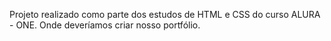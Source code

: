 Projeto realizado como parte dos estudos de HTML e CSS do curso ALURA - ONE. 
Onde deveríamos criar nosso portfólio.

